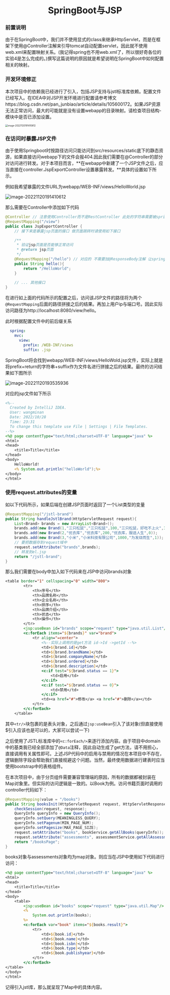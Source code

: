 <div align = "center">
    <h1>
        SpringBoot与JSP
    </h1>
</div>

### 前置说明

由于在SpringBoot中，我们并不使用显式的class来继承HttpServlet，而是在框架下使用@Controller注解来引导tomcat自动配置servlet，因此就不使用web.xml来配置映射关系。(我记得spring也不用web.xml了，所以很好奇各位的实验4是怎么完成的。)撰写这篇说明的原因就是希望说明在SpringBoot中如何配置相关的映射。

### 开发环境修正

本次项目中的依赖我已经进行了引入，包括JSP支持与jstl标准库依赖。配置文件已经写入。在IDEA中对JSP开发环境进行配置请参考博文https://blog.csdn.net/pan_junbiao/article/details/105600172。如果JSP资源无法正常访问，最大的可能就是没有设置webapp的目录映射。请检查项目结构-模块中是否已添加设置。

<img src="https://cdn.jsdelivr.net/gh/WangMinan/Pics/image-20221120191410612.png" alt="image-20221120191410612" style="zoom:50%;" />

### 在访问时暴露JSP文件

由于使用Springboot时按路径访问只能访问到src/resources/static底下的静态资源，如果直接访问webapp下的文件会报404.因此我们需要在@Controller的部分对访问进行转发。对于本项目而言，**在webapp中新建了一个JSP文件之后，应当直接在controller.JspExportController设置暴露转发。**具体的设置如下所示。

例如我希望暴露的文件URL为webapp/WEB-INF/views/HelloWorld.jsp

<img src="https://cdn.jsdelivr.net/gh/WangMinan/Pics/image-20221120192212338.png" alt="image-20221120191410612"  />

那么需要在Controller中添加如下代码

```java
@Controller // 注意使用Controller而不是RestController 此处的字符串需要被springboot解析而不是作为json对象返回给前端
@RequestMapping("/view")
public class JspExportController {
    // 接下来是暴露jsp页面的接口 做页面跳转时请使用如下接口

    /**
     * 验证jsp页面是否能够正常访问
     * @return jsp页面
     */
    @RequestMapping("/hello") // 对应的 不需要加@ResponseBody注解 让springboot直接解析这个字符串
    public String hello(){
        return "/HelloWorld";
    }
    
    // ... 其他接口
}
```

在进行如上面的代码所示的配置之后，访问该JSP文件的路径将为两个`@RequestMapping`后面的路径拼接之后的结果。再加上用户ip与端口号。因此实际访问路径为http://localhost:8080/view/hello。

此时根据配置文件中的前后缀关系

```yaml
  spring:
    mvc:
      view:
        prefix: /WEB-INF/views
        suffix: .jsp
```

SpringBoot将会找到webapp/WEB-INF/views/HelloWold.jsp文件，实际上就是将prefix+return的字符串+suffix作为文件名进行拼接之后的结果。最终的访问结果如下图所示

![image-20221120193535936](https://cdn.jsdelivr.net/gh/WangMinan/Pics/image-20221120193535936.png)

对应的jsp文件如下所示

```jsp
<%--
  Created by IntelliJ IDEA.
  User: wangminan
  Date: 2022/10/28
  Time: 23:31
  To change this template use File | Settings | File Templates.
--%>
<%@ page contentType="text/html;charset=UTF-8" language="java" %>
<html>
<head>
    <title>Title</title>
</head>
<body>
    HelloWorld!
    <% System.out.println("helloWorld");%>
</body>
</html>
```

### 使用request.attributes的变量

如以下代码所示，如果后端在创建JSP页面时返回了一个List类型的变量

```java
@RequestMapping("/jstl-brand")
public String handleJstlBrand(HttpServletRequest request){
    List<Brand> brands = new ArrayList<Brand>();
    brands.add(new Brand(1,"三只松鼠","三只松鼠",100,"三只松鼠，好吃不上火",1));
    brands.add(new Brand(2,"优衣库","优衣库",200,"优衣库，服适人生",0));
    brands.add(new Brand(3,"小米","小米科技有限公司",1000,"为发烧而生",1));
    // 要把数据存到request域中
    request.setAttribute("brands",brands);
    // 转发到el.jsp
    return "/jstl-brand";
}
```

那么我们需要在body中加入如下代码来在JSP中访问brands对象

```jsp
<table border="1" cellspacing="0" width="800">
        <tr>
            <th>序号</th>
            <th>品牌名称</th>
            <th>企业名称</th>
            <th>排序</th>
            <th>品牌介绍</th>
            <th>状态</th>
            <th>操作</th>
        </tr>
        <jsp:useBean id="brands" scope="request" type="java.util.List"/>
        <c:forEach items="${brands}" var="brand">
            <tr align="=center">
                <%--实际上调用的是get方法 id->Id ->getId --%>
                <td>${brand.id}</td>
                <td>${brand.brandName}</td>
                <td>${brand.companyName}</td>
                <td>${brand.ordered}</td>
                <td>${brand.description}</td>
                <c:if test="${brand.status == 1}">
                    <td>启用</td>
                </c:if>
                <c:if test="${brand.status == 0}">
                    <td>禁用</td>
                </c:if>
                <td><a href="#">修改</a> <a href="#">删除</a></td>
            </tr>
        </c:forEach>
    </table>
```

其中`<tr/>`块包裹的是表头对象，之后通过`jsp:useBean`引入了该对象(但直接使用$引入应该也是可以的，大家可以尝试一下)

之后使用了JSTL标准库中的`<c:forEach/>`来逐行添加内容。由于项目中domain中的基类我已经全部添加了`@Data`注释，因此自动生成了get方法，请不用担心，直接调用有关属性即可。上述JSP代码中的启用与禁用的情况在本项目中不存在，逻辑删除字段会帮助我们直接规避这个问题。当然，最终使用数据进行建表时应当使用bootstrap中的表格组件。

在本次项目中，由于分页组件需要兼容管理端的原因，所有的数据都被封装在Map对象里。但实际的访问逻辑是一致的。以Book为例。访问书籍页面时调用的controller代码如下：

```java
@RequestMapping(value = "/books")
public String booksInit(HttpServletRequest request, HttpServletResponse response) throws IOException {
    checkSession(request, response);
    QueryInfo queryInfo = new QueryInfo();
    queryInfo.setQuery(MEANINGLESS_QUERY);
    queryInfo.setPagenum(MIN_PAGE_NUM);
    queryInfo.setPagesize(MAX_PAGE_SIZE);
    request.setAttribute("books", bookService.getAllBooks(queryInfo));
    request.setAttribute("assessments", assessmentService.getAllAssessments(queryInfo));
    return "/booksPage";
}
```

books对象与assessments对象均为map对象。则应当在JSP中使用如下代码进行访问：

```jsp
<%@ page contentType="text/html;charset=UTF-8" language="java" %>
<html>
<head>
    <title>Title</title>
</head>
<body>
    <table>
        <jsp:useBean id="books" scope="request" type="java.util.Map"/>
        <%
            System.out.println(books);
        %>
        <c:forEach var="book" items="${books.result}">
            <tr>
                <td>${book.id}</td>
                <td>${book.name}</td>
                <td>${book.isbn}</td>
                <td>${book.type}</td>
                <td>${book.publishyear}</td>
            </tr>
        </c:forEach>
</table>
</body>
</html>
```

记得引入jstl库，那么就呈现了Map中的具体内容。
